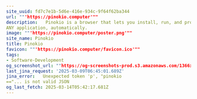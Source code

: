 ```yaml
---
site_uuid: fd7c7e1b-5d6e-416e-934c-9f64f62ba344
url: ""'https://pinokio.computer'""
description:   Pinokio is a browser that lets you install, run, and programmatically control
ANY application, automatically.
image: ""'https://pinokio.computer/poster.png'""
site_name: Pinokio
title: Pinokio
favicon: ""'https://pinokio.computer/favicon.ico'""
tags:
- Software-Development
og_screenshot_url: ""https://og-screenshots-prod.s3.amazonaws.com/1366x768/80/false/0d26013b4c18046086c8d7dc7c959f72fa1c4cbbf8804879f267ce27c8c61de8.jpeg""
last_jina_request: '2025-03-09T06:45:01.689Z'
jina_error:   Unexpected token 'p', "pinokio
=="... is not valid JSON
og_last_fetch: 2025-03-14T05:42:17.681Z
---
```


